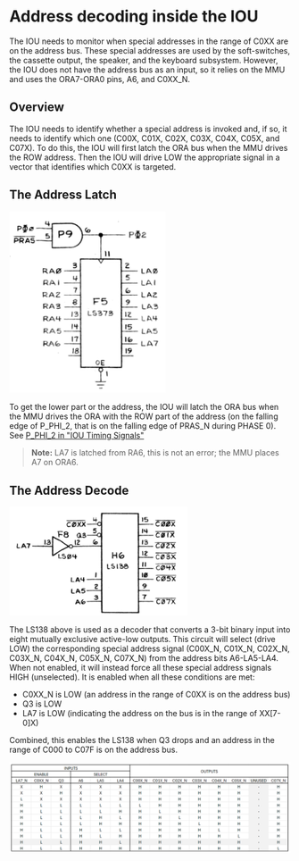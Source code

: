 # Address decoding inside the IOU

The IOU needs to monitor when special addresses in the range of C0XX are on the address bus. These special addresses are used by the soft-switches, the cassette output, the speaker, and the keyboard subsystem. However, the IOU does not have the address bus as an input, so it relies on the MMU and uses the ORA7-ORA0 pins, A6, and C0XX_N.

## Overview

The IOU needs to identify whether a special address is invoked and, if so, it needs to identify which one (C00X, C01X, C02X, C03X, C04X, C05X, and C07X). To do this, the IOU will first latch the ORA bus when the MMU drives the ROW address. Then the IOU will drive LOW the appropriate signal in a vector that identifies which C0XX is targeted.

## The Address Latch

<img src="/resources/IOUAddressLatch.png" style="width: 280px"/>

To get the lower part or the address, the IOU will latch the ORA bus when the MMU drives the ORA with the ROW part of the address (on the falling edge of P_PHI_2, that is on the falling edge of PRAS_N during PHASE 0). See [P_PHI_2 in "IOU Timing Signals"](iou-timing-signals.md#generation-of-p_phi_2)

> **Note:** LA7 is latched from RA6, this is not an error; the MMU places A7 on ORA6.

## The Address Decode

<img src="/resources/IOUAddressDecoder.png" style="width: 320px"/>

The LS138 above is used as a decoder that converts a 3-bit binary input into eight mutually exclusive active-low outputs. This circuit will select (drive LOW) the corresponding special address signal (C00X_N, C01X_N, C02X_N, C03X_N, C04X_N, C05X_N, C07X_N) from the address bits A6-LA5-LA4. When not enabled, it will instead force all these special address signals HIGH (unselected). It is enabled when all these conditions are met:

 - C0XX_N is LOW (an address in the range of C0XX is on the address bus)
 - Q3 is LOW
 - LA7 is LOW (indicating the address on the bus is in the range of XX[7-0]X)

Combined, this enables the LS138 when Q3 drops and an address in the range of C000 to C07F is on the address bus.<br />

<img src="/resources/IOUAddressDecodeTable.png"/>
